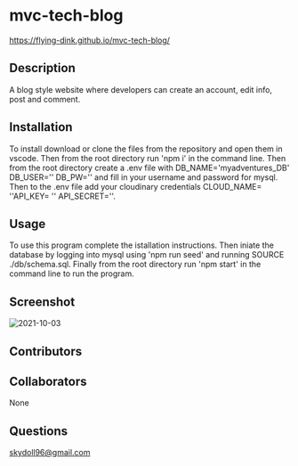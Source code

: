 # mvc-tech-blog
https://flying-dink.github.io/mvc-tech-blog/
##  Description
A blog style website where developers can create an account, edit info, post and comment.
## Installation
To install download or clone the files from the repository and open them in vscode. Then from the root directory run 'npm i' in the command line. Then from the root directory create a .env file with DB_NAME='myadventures_DB' DB_USER='' DB_PW='' and fill in your username and password for mysql. Then to the .env file add your cloudinary credentials CLOUD_NAME= ''API_KEY= '' API_SECRET=''.
## Usage
To use this program complete the istallation instructions. Then iniate the database by logging into mysql using 'npm run seed' and running SOURCE ./db/schema.sql. Finally from the root directory run 'npm start' in the command line to run the program.
## Screenshot

![2021-10-03](https://user-images.githubusercontent.com/83742550/135740273-b98f9e2d-6e07-43bd-ba57-34fd69e6f7bb.png)

## Contributors

##  Collaborators
None
## Questions
skydoll96@gmail.com
